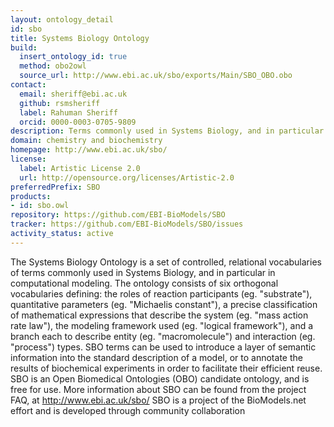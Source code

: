 ```yaml
---
layout: ontology_detail
id: sbo
title: Systems Biology Ontology
build:
  insert_ontology_id: true
  method: obo2owl
  source_url: http://www.ebi.ac.uk/sbo/exports/Main/SBO_OBO.obo
contact:
  email: sheriff@ebi.ac.uk
  github: rsmsheriff
  label: Rahuman Sheriff
  orcid: 0000-0003-0705-9809
description: Terms commonly used in Systems Biology, and in particular in computational modeling.
domain: chemistry and biochemistry
homepage: http://www.ebi.ac.uk/sbo/
license:
  label: Artistic License 2.0
  url: http://opensource.org/licenses/Artistic-2.0
preferredPrefix: SBO
products:
- id: sbo.owl
repository: https://github.com/EBI-BioModels/SBO
tracker: https://github.com/EBI-BioModels/SBO/issues
activity_status: active
---
```


The Systems Biology Ontology is a set of controlled, relational vocabularies of terms commonly used in Systems Biology, and in particular in computational modeling. The ontology consists of six orthogonal vocabularies defining: the roles of reaction participants (eg. "substrate"), quantitative parameters (eg. "Michaelis constant"), a precise classification of mathematical expressions that describe the system (eg. "mass action rate law"), the modeling framework used (eg. "logical framework"), and a branch each to describe entity (eg. "macromolecule") and interaction (eg. "process") types. SBO terms can be used to introduce a layer of semantic information into the standard description of a model, or to annotate the results of biochemical experiments in order to facilitate their efficient reuse. SBO is an Open Biomedical Ontologies (OBO) candidate ontology, and is free for use. More information about SBO can be found from the project FAQ, at http://www.ebi.ac.uk/sbo/ SBO is a project of the BioModels.net effort and is developed through community collaboration
